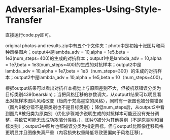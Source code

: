 # Adversarial-Examples-Using-Style-Transfer
直接运行code.py即可。

original photos and results.zip中有五个个文件夹：photo中是初始十张图片和两种风格图片；output中是lambda_adv = 10,alpha = 1e5,beta = 1e3(num_steps=400)的生成的对抗样本；output1中是lambda_adv = 10,alpha = 1e7,beta = 1e3(num_steps=400)的生成的对抗样本；output2中是lambda_adv = 10,alpha = 1e7,beta = 1e3（num_steps=300）的生成的对抗样本；output2中是lambda_adv = 10,alpha = 1e5,beta = 10（num_steps=400）。

根据output结果可以看出对抗样本视觉上与原图差别不大，但被机器错误分类为目标类别439(bearskin)；当把风格迁移的参数调大，从output1结果可以明显看出对抗样本图片风格改变（趋向于梵高星空的风格），同时有一张图也被分类错误（图片9被分错不是原类别也不是目标类别）；降低num_steps后，从output2中看到图片8被归类为原类别（优化步骤减少说明生成的对抗样本可能还没有充分调整，导致它可能无法成功欺骗分类器。），图片9被分为其他类别（不是原类别和目标类别）；output3中图片也都被误分类为指定目标，但与output1比图像迁移风格更明显并且图像失真严重（内容损失权重降低导致更偏向于风格迁移）。
